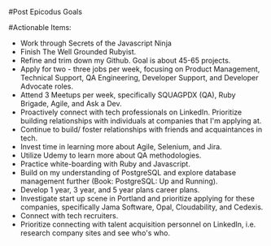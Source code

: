 #Post Epicodus Goals

#Actionable Items:
* Work through Secrets of the Javascript Ninja
* Finish The Well Grounded Rubyist.
* Refine and trim down my Github. Goal is about 45-65 projects.
* Apply for two - three jobs per week, focusing on Product Management, Technical Support, QA Engineering, Developer Support, and Developer Advocate roles.
* Attend 3 Meetups per week, specifically SQUAGPDX (QA), Ruby Brigade, Agile, and Ask a Dev.
* Proactively connect with tech professionals on LinkedIn. Prioritize building relationships with individuals at companies that I'm applying at.
* Continue to build/ foster relationships with friends and acquaintances in tech.
* Invest time in learning more about Agile, Selenium, and Jira.
* Utilize Udemy to learn more about QA methodologies.
* Practice white-boarding with Ruby and Javascript.
* Build on my understanding of PostgreSQL and explore database management further (Book: PostgreSQL: Up and Running).
* Develop 1 year, 3 year, and 5 year plans career plans.
* Investigate start up scene in Portland and prioritize applying for these companies,  specifically Jama Software, Opal, Cloudability, and Cedexis.
* Connect with tech recruiters.
* Prioritize connecting with talent acquisition personnel on LinkedIn, i.e. research company sites and see who's who.
